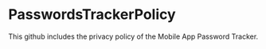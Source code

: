 # PasswordsTrackerPolicy

This github includes the privacy policy of the Mobile App Password Tracker.
